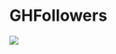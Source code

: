 # GHFollowers

![](https://i.ibb.co/gg0yRk8/Frame-13.png)

<!-- ![](https://i.ibb.co/bsZphHL/white-mode.png)
![](https://i.ibb.co/1vb4Fg5/dark-mode.png) -->


